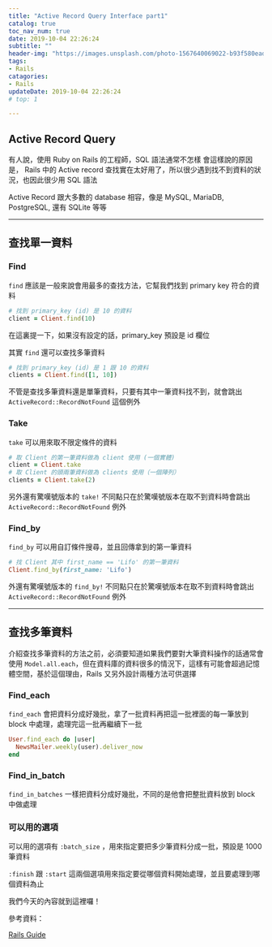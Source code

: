 ```yaml
---
title: "Active Record Query Interface part1"
catalog: true
toc_nav_num: true
date: 2019-10-04 22:26:24
subtitle: ""
header-img: "https://images.unsplash.com/photo-1567640069022-b93f580eadd7?ixlib=rb-1.2.1&ixid=eyJhcHBfaWQiOjEyMDd9&auto=format&fit=crop&w=1950&q=80"
tags:
- Rails
catagories:
- Rails
updateDate: 2019-10-04 22:26:24
# top: 1

---
```


## Active Record Query
有人說，使用 Ruby on Rails 的工程師，SQL 語法通常不怎樣
會這樣說的原因是， Rails 中的 Active record 查找實在太好用了，所以很少遇到找不到資料的狀況，也因此很少用 SQL 語法

Active Record 跟大多數的 database 相容，像是 MySQL, MariaDB, PostgreSQL, 還有 SQLite 等等

***
## 查找單一資料

### Find
`find` 應該是一般來說會用最多的查找方法，它幫我們找到 primary key 符合的資料
```ruby
# 找到 primary_key (id) 是 10 的資料
client = Client.find(10)
```
在這裏提一下，如果沒有設定的話，primary_key 預設是 id 欄位

其實 `find` 還可以查找多筆資料

```ruby
# 找到 primary_key (id) 是 1 跟 10 的資料
clients = Client.find([1, 10])
```

不管是查找多筆資料還是單筆資料，只要有其中一筆資料找不到，就會跳出 `ActiveRecord::RecordNotFound` 這個例外


### Take
`take` 可以用來取不限定條件的資料

```ruby
# 取 Client 的第一筆資料做為 client 使用 (一個實體)
client = Client.take
# 取 Client 的頭兩筆資料做為 clients 使用（一個陣列）
clients = Client.take(2)
```

另外還有驚嘆號版本的 `take!` 不同點只在於驚嘆號版本在取不到資料時會跳出 `ActiveRecord::RecordNotFound` 例外

### Find_by
`find_by` 可以用自訂條件搜尋，並且回傳拿到的第一筆資料

```ruby
# 找 Client 其中 first_name == 'Lifo' 的第一筆資料
Client.find_by(first_name: 'Lifo')
```
外還有驚嘆號版本的 `find_by!` 不同點只在於驚嘆號版本在取不到資料時會跳出 `ActiveRecord::RecordNotFound` 例外

***
## 查找多筆資料

介紹查找多筆資料的方法之前，必須要知道如果我們要對大筆資料操作的話通常會使用 `Model.all.each`，但在資料庫的資料很多的情況下，這樣有可能會超過記憶體空間，基於這個理由，Rails 又另外設計兩種方法可供選擇

### Find_each
`find_each` 會把資料分成好幾批，拿了一批資料再把這一批裡面的每一筆放到 block 中處理，處理完這一批再繼續下一批

```ruby
User.find_each do |user|
  NewsMailer.weekly(user).deliver_now
end
```



### Find_in_batch
`find_in_batches` 一樣把資料分成好幾批，不同的是他會把整批資料放到 block 中做處理


### 可以用的選項
可以用的選項有 `:batch_size` ，用來指定要把多少筆資料分成一批，預設是 1000 筆資料

`:finish` 跟 `:start` 這兩個選項用來指定要從哪個資料開始處理，並且要處理到哪個資料為止

我們今天的內容就到這裡囉！

參考資料：

[Rails Guide](https://guides.rubyonrails.org/active_record_querying.html)
